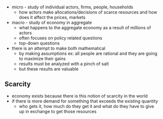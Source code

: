 - micro - study of individual actors, firms, people, households
	- how actors make allocations/decisions of scarce resources and how does it affect the prices, markets
- macro - study of economy in aggregate
	- what happens to the aggregate economy as a result of millions of actors
	- often focuses on policy related questions
	- top-down questions
- there is an attempt to make both mathematical
	- by making assumptions ex: all people are rational and they are going to maximize their gains
	- results must be analyzed with a pinch of salt
	- but these results are valuable

## Scarcity
- economy exists because there is this notion of scarcity in the world
- if there is more demand for something that exceeds the existing quantity
	- who gets it, how much do they get it and what do they have to give up in exchange to get those resources